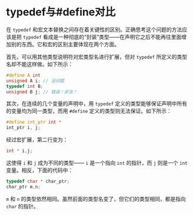 # typedef与\#define对比

在 `typedef` 和宏文本替换之间存在着关键性的区别。正确思考这个问题的方法应该是把 `typedef` 看成是一种彻底的“封装”类型——在声明它之后不能再往里面增加别的东西。它和宏的区别主要体现在两个方面。

首先，可以用其他类型说明符对宏类型名进行扩展，但对 `typedef` 所定义的类型名却不能这样做。如下所示：

```c++
#define A int
unsigned A i; // 没问题
typedef int B;
unsigned B j; // 错误！非法！
```

其次，在连续的几个变量的声明中，用 `typedef` 定义的类型能够保证声明中所有的变量均为同一类型，而用 `#define` 定义的类型则无法保证。如下所示：

```c++
#define int_ptr int *
int_ptr i, j;
```

经过宏扩展，第二行变为：

```c++
int * i,j;
```

这使得 `i` 和 `j` 成为不同的类型—— `i` 是一个指向 `int` 的指针，而 `j` 则是一个 `int` 变量。相反，下面的代码中：

```c++
typedef char * char_ptr;
char_ptr m,n;
```

`m` 和 `n` 的类型依然相同。虽然前面的类型名变了，但它们的类型相同，都是指向 `char` 的指针。
